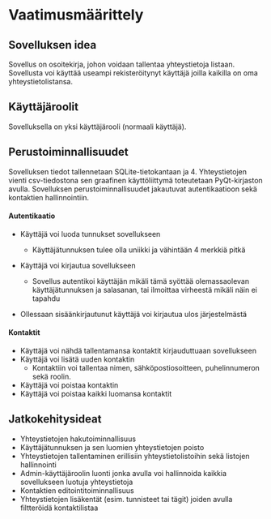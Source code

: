 # Vaatimusmäärittely

## Sovelluksen idea

Sovellus on osoitekirja, johon voidaan tallentaa yhteystietoja listaan. Sovellusta voi käyttää useampi rekisteröitynyt käyttäjä joilla kaikilla on oma yhteystietolistansa.

## Käyttäjäroolit

Sovelluksella on yksi käyttäjärooli (normaali käyttäjä).

## Perustoiminnallisuudet

Sovelluksen tiedot tallennetaan SQLite-tietokantaan ja 4. Yhteystietojen vienti csv-tiedostona
sen graafinen käyttöliittymä toteutetaan PyQt-kirjaston avulla. Sovelluksen perustoiminnallisuudet jakautuvat autentikaatioon sekä kontaktien hallinnointiin.

#### Autentikaatio

- Käyttäjä voi luoda tunnukset sovellukseen

  - Käyttäjätunnuksen tulee olla uniikki ja vähintään 4 merkkiä pitkä

- Käyttäjä voi kirjautua sovellukseen

  - Sovellus autentikoi käyttäjän mikäli tämä syöttää olemassaolevan käyttäjätunnuksen ja salasanan, tai ilmoittaa virheestä mikäli näin ei tapahdu

- Ollessaan sisäänkirjautunut käyttäjä voi kirjautua ulos järjestelmästä

#### Kontaktit

- Käyttäjä voi nähdä tallentamansa kontaktit kirjauduttuaan sovellukseen
- Käyttäjä voi lisätä uuden kontaktin
  - Kontaktiin voi tallentaa nimen, sähköpostiosoitteen, puhelinnumeron sekä roolin.
- Käyttäjä voi poistaa kontaktin
- Käyttäjä voi poistaa kaikki luomansa kontaktit

## Jatkokehitysideat

- Yhteystietojen hakutoiminnallisuus
- Käyttäjätunnuksen ja sen luomien yhteystietojen poisto
- Yhteystietojen tallentaminen erillisiin yhteystietolistoihin sekä listojen hallinnointi
- Admin-käyttäjäroolin luonti jonka avulla voi hallinnoida kaikkia sovellukseen luotuja yhteystietoja
- Kontaktien editointitoiminnallisuus
- Yhteystietojen lisäkentät (esim. tunnisteet tai tägit) joiden avulla filtteröidä kontaktilistaa
